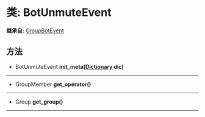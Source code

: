 # 类: BotUnmuteEvent  
  
**继承自:** [GroupBotEvent](https://docs.godotengine.org/en/latest/classes/class_groupbotevent.html)  
  
## 方法 
  
- BotUnmuteEvent **init_meta([Dictionary](https://docs.godotengine.org/en/latest/classes/class_dictionary.html) dic)**  
  
---  
  
- GroupMember **get_operator()**  
  
---  
  
- Group **get_group()**  
  
---  
  

